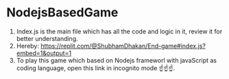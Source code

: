 # NodejsBasedGame

1. Index.js is the main file which has all the code and logic in it, review it for 
   better understanding. 
2. Hereby: https://replit.com/@ShubhamDhakan/End-game#index.js?embed=1&output=1 
3. To play this game which based on Nodejs frameworl with javaScript as coding language, open 
   this link in incognito mode ☝☝☝. 
